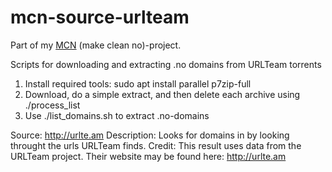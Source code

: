 # mcn-source-urlteam

Part of my [MCN](https://github.com/search?q=user%3AKagee+mcn+in%3Aname&type=Repositories) (make clean no)-project.

Scripts for downloading and extracting .no domains from URLTeam torrents

1. Install required tools: sudo apt install parallel p7zip-full
2. Download, do a simple extract, and then delete each archive using ./process\_list
3. Use ./list\_domains.sh to extract .no-domains

Source: http://urlte.am
Description: Looks for domains in by looking throught the urls URLTeam finds.
Credit: This result uses data from the URLTeam project. Their website may be found here: http://urlte.am
